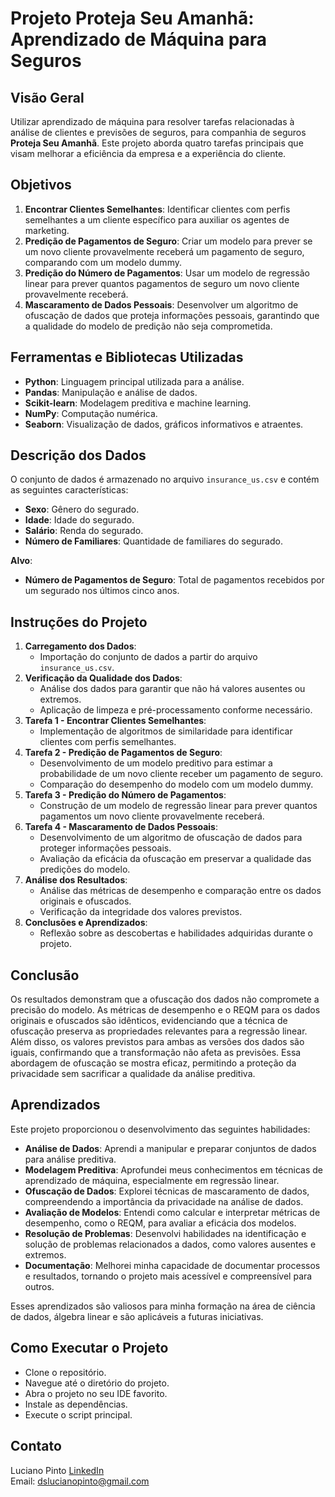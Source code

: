 # Projeto Proteja Seu Amanhã: Aprendizado de Máquina para Seguros

## Visão Geral
Utilizar aprendizado de máquina para resolver tarefas relacionadas à análise de clientes e previsões de seguros, para companhia de seguros **Proteja Seu Amanhã**. Este projeto aborda quatro tarefas principais que visam melhorar a eficiência da empresa e a experiência do cliente.

## Objetivos
1. **Encontrar Clientes Semelhantes**: Identificar clientes com perfis semelhantes a um cliente específico para auxiliar os agentes de marketing.
2. **Predição de Pagamentos de Seguro**: Criar um modelo para prever se um novo cliente provavelmente receberá um pagamento de seguro, comparando com um modelo dummy.
3. **Predição do Número de Pagamentos**: Usar um modelo de regressão linear para prever quantos pagamentos de seguro um novo cliente provavelmente receberá.
4. **Mascaramento de Dados Pessoais**: Desenvolver um algoritmo de ofuscação de dados que proteja informações pessoais, garantindo que a qualidade do modelo de predição não seja comprometida.

## Ferramentas e Bibliotecas Utilizadas
- **Python**: Linguagem principal utilizada para a análise.
- **Pandas**: Manipulação e análise de dados.
- **Scikit-learn**: Modelagem preditiva e machine learning.
- **NumPy**: Computação numérica.
- **Seaborn**: Visualização de dados, gráficos informativos e atraentes.

## Descrição dos Dados
O conjunto de dados é armazenado no arquivo `insurance_us.csv` e contém as seguintes características:
- **Sexo**: Gênero do segurado.
- **Idade**: Idade do segurado.
- **Salário**: Renda do segurado.
- **Número de Familiares**: Quantidade de familiares do segurado.

**Alvo**:
- **Número de Pagamentos de Seguro**: Total de pagamentos recebidos por um segurado nos últimos cinco anos.

## Instruções do Projeto
1. **Carregamento dos Dados**:
   - Importação do conjunto de dados a partir do arquivo `insurance_us.csv`.
2. **Verificação da Qualidade dos Dados**:
   - Análise dos dados para garantir que não há valores ausentes ou extremos.
   - Aplicação de limpeza e pré-processamento conforme necessário.
3. **Tarefa 1 - Encontrar Clientes Semelhantes**:
   - Implementação de algoritmos de similaridade para identificar clientes com perfis semelhantes.
4. **Tarefa 2 - Predição de Pagamentos de Seguro**:
   - Desenvolvimento de um modelo preditivo para estimar a probabilidade de um novo cliente receber um pagamento de seguro.
   - Comparação do desempenho do modelo com um modelo dummy.
5. **Tarefa 3 - Predição do Número de Pagamentos**:
   - Construção de um modelo de regressão linear para prever quantos pagamentos um novo cliente provavelmente receberá.
6. **Tarefa 4 - Mascaramento de Dados Pessoais**:
   - Desenvolvimento de um algoritmo de ofuscação de dados para proteger informações pessoais.
   - Avaliação da eficácia da ofuscação em preservar a qualidade das predições do modelo.
7. **Análise dos Resultados**:
   - Análise das métricas de desempenho e comparação entre os dados originais e ofuscados.
   - Verificação da integridade dos valores previstos.
8. **Conclusões e Aprendizados**:
   - Reflexão sobre as descobertas e habilidades adquiridas durante o projeto.

## Conclusão
Os resultados demonstram que a ofuscação dos dados não compromete a precisão do modelo. As métricas de desempenho e o REQM para os dados originais e ofuscados são idênticos, evidenciando que a técnica de ofuscação preserva as propriedades relevantes para a regressão linear. Além disso, os valores previstos para ambas as versões dos dados são iguais, confirmando que a transformação não afeta as previsões. Essa abordagem de ofuscação se mostra eficaz, permitindo a proteção da privacidade sem sacrificar a qualidade da análise preditiva.

## Aprendizados
Este projeto proporcionou o desenvolvimento das seguintes habilidades:

- **Análise de Dados**: Aprendi a manipular e preparar conjuntos de dados para análise preditiva.
- **Modelagem Preditiva**: Aprofundei meus conhecimentos em técnicas de aprendizado de máquina, especialmente em regressão linear.
- **Ofuscação de Dados**: Explorei técnicas de mascaramento de dados, compreendendo a importância da privacidade na análise de dados.
- **Avaliação de Modelos**: Entendi como calcular e interpretar métricas de desempenho, como o REQM, para avaliar a eficácia dos modelos.
- **Resolução de Problemas**: Desenvolvi habilidades na identificação e solução de problemas relacionados a dados, como valores ausentes e extremos.
- **Documentação**: Melhorei minha capacidade de documentar processos e resultados, tornando o projeto mais acessível e compreensível para outros.

Esses aprendizados são valiosos para minha formação na área de ciência de dados, álgebra linear e são aplicáveis a futuras iniciativas.

## Como Executar o Projeto

- Clone o repositório.
- Navegue até o diretório do projeto.
- Abra o projeto no seu IDE favorito.
- Instale as dependências.
- Execute o script principal.

## Contato

Luciano Pinto
[LinkedIn](https://www.linkedin.com/in/lucianolcp/)  
Email: dslucianopinto@gmail.com
